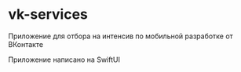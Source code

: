 # vk-services
Приложение для отбора на интенсив по мобильной разработке от ВКонтакте

Приложение написано на SwiftUI
